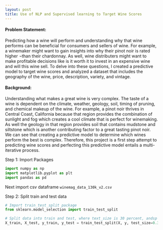 ```yaml
---
layout: post
title: Use of NLP and Supervised learning to Target Wine Scores
---
```


#### Problem Statement:
Predicting how a wine will perform and understanding why that wine performs can be beneficial for consumers and sellers of wine. For example, a winemaker might want to gain insights into why their pinot noir is rated higher ¬than their chardonnay. As well, wine distributers might want to make profitable decisions like is it worth it to invest in an expensive wine and will this wine sell. To delve into these questions, I created a predictive model to target wine scores and analyzed a dataset that includes the geography of the wine, price, description, variety, and vintage.

#### Background:
Understanding what makes a great wine is very complex. The taste of a wine is dependent on the climate, weather, geology, soil, timing of pruning, and chemical makeup of the wine. For example, a pinot noir thrives in Central Coast, California because that region provides the combination of sunlight and fog which creates a cool climate that is perfect for winemaking. As well the geology in that region provides soil that contains mudstone and siltstone which is another contributing factor to a great tasting pinot noir. We can see that creating a predictive model to determine which wines perform the best is complex. Therefore, this project is a first step attempt to predicting wine scores and perfecting this predictive model entails a multi-iterative process.

Step 1: Import Packages

```python
import numpy as np
import matplotlib.pyplot as plt
import pandas as pd
```

Next import csv dataframe `winemag_data_130k_v2.csv`

Step 2: Split train and test data

```python
# Import train_test_split package
from sklearn.model_selection import train_test_split

# Split data into train and test, where text_size is 30 percent, andsp train set is 70%
X_train, X_test, y_train, y_test = train_test_split(X, y, test_size=0.30, random_state=42, stratify = y)
```

